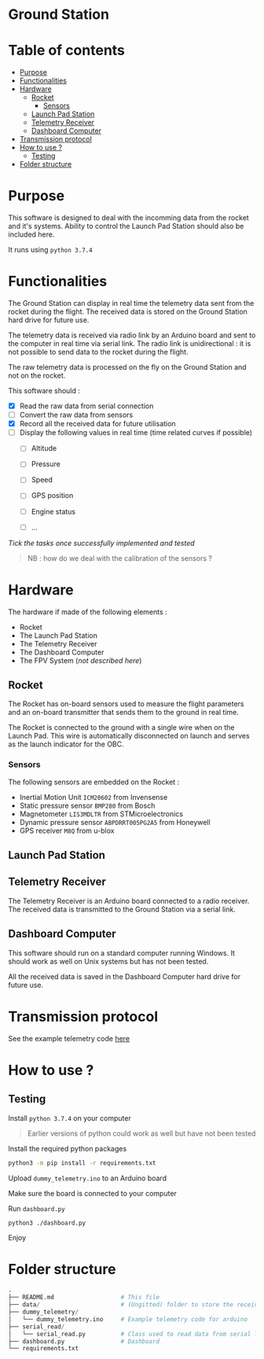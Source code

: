 # Ground Station <!-- omit in toc -->


# Table of contents <!-- omit in toc -->
- [Purpose](#purpose)
- [Functionalities](#functionalities)
- [Hardware](#hardware)
  - [Rocket](#rocket)
    - [Sensors](#sensors)
  - [Launch Pad Station](#launch-pad-station)
  - [Telemetry Receiver](#telemetry-receiver)
  - [Dashboard Computer](#dashboard-computer)
- [Transmission protocol](#transmission-protocol)
- [How to use ?](#how-to-use-)
  - [Testing](#testing)
- [Folder structure](#folder-structure)


# Purpose

This software is designed to deal with the incomming data from the rocket and it's systems. Ability to control the Launch Pad Station should also be included here.

It runs using `python 3.7.4`


# Functionalities

The Ground Station can display in real time the telemetry data sent from the rocket during the flight. The received data is stored on the Ground Station hard drive for future use.

The telemetry data is received via radio link by an Arduino board and sent to the computer in real time via serial link. The radio link is unidirectional : it is not possible to send data to the rocket during the flight.

The raw telemetry data is processed on the fly on the Ground Station and not on the rocket.

This software should :

* [x] Read the raw data from serial connection
* [ ] Convert the raw data from sensors
* [x] Record all the received data for future utilisation
* [ ] Display the following values in real time (time related curves if possible)
  * [ ] Altitude
  * [ ] Pressure
  * [ ] Speed
  * [ ] GPS position
  * [ ] Engine status
  * [ ] ...


*Tick the tasks once successfully implemented and tested*

>NB : how do we deal with the calibration of the sensors ?


# Hardware

The hardware if made of the following elements :
  * Rocket
  * The Launch Pad Station
  * The Telemetry Receiver 
  * The Dashboard Computer
  * The FPV System (*not described here*)


## Rocket

The Rocket has on-board sensors used to measure the flight parameters and an on-board transmitter that sends them to the ground in real time.

The Rocket is connected to the ground with a single wire when on the Launch Pad. This wire is automatically disconnected on launch and serves as the launch indicator for the OBC.


### Sensors

The following sensors are embedded on the Rocket :
  * Inertial Motion Unit `ICM20602` from Invensense
  * Static pressure sensor `BMP280` from Bosch
  * Magnetometer `LIS3MDLTR` from STMicroelectronics
  * Dynamic pressure sensor `ABPDRRT005PG2A5` from Honeywell
  * GPS receiver `M8Q` from u-blox


## Launch Pad Station


## Telemetry Receiver

The Telemetry Receiver is an Arduino board connected to a radio receiver. The received data is transmitted to the Ground Station via a serial link.

## Dashboard Computer

This software should run on a standard computer running Windows. It should work as well on Unix systems but has not been tested.

All the received data is saved in the Dashboard Computer hard drive for future use.


# Transmission protocol

See the example telemetry code [here](./dummy_telemetry/dummy_telemetry.ino)

# How to use ?

## Testing

Install `python 3.7.4` on your computer

> Earlier versions of python could work as well but have not been tested

Install the required python packages

```sh
python3 -m pip install -r requirements.txt
```

Upload `dummy_telemetry.ino` to an Arduino board

Make sure the board is connected to your computer

Run `dashboard.py`

```
python3 ./dashboard.py
```

Enjoy


# Folder structure

``` py
.
├── README.md                   # This file
├── data/                       # (Ungitted) folder to store the received telemetry
├── dummy_telemetry/
│   └── dummy_telemetry.ino     # Example telemetry code for arduino
├── serial_read/
│   └── serial_read.py          # Class used to read data from serial link
├── dashboard.py                # Dashboard
└── requirements.txt
```